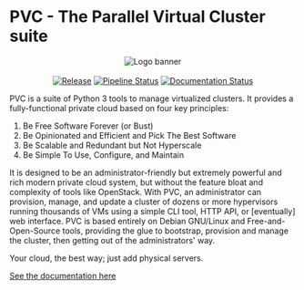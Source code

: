 # PVC - The Parallel Virtual Cluster suite

<p align="center">
<img alt="Logo banner" src="https://git.bonifacelabs.ca/uploads/-/system/project/avatar/135/pvc_logo.png"/>
<br/><br/>
<a href="https://github.com/parallelvirtualcluster/pvc"><img alt="Release" src="https://img.shields.io/github/release/parallelvirtualcluster/pvc.svg"/></a>
<a href="https://git.bonifacelabs.ca/parallelvirtualcluster/pvc/pipelines"><img alt="Pipeline Status" src="https://git.bonifacelabs.ca/parallelvirtualcluster/pvc/badges/master/pipeline.svg"/></a>
<a href="https://parallelvirtualcluster.readthedocs.io/en/latest/?badge=latest"><img alt="Documentation Status" src="https://readthedocs.org/projects/parallelvirtualcluster/badge/?version=latest"/></a>
</p>

PVC is a suite of Python 3 tools to manage virtualized clusters. It provides a fully-functional private cloud based on four key principles:

1. Be Free Software Forever (or Bust)
2. Be Opinionated and Efficient and Pick The Best Software
3. Be Scalable and Redundant but Not Hyperscale
4. Be Simple To Use, Configure, and Maintain

It is designed to be an administrator-friendly but extremely powerful and rich modern private cloud system, but without the feature bloat and complexity of tools like OpenStack. With PVC, an administrator can provision, manage, and update a cluster of dozens or more hypervisors running thousands of VMs using a simple CLI tool, HTTP API, or [eventually] web interface. PVC is based entirely on Debian GNU/Linux and Free-and-Open-Source tools, providing the glue to bootstrap, provision and manage the cluster, then getting out of the administrators' way.

Your cloud, the best way; just add physical servers.

[See the documentation here](https://parallelvirtualcluster.readthedocs.io/en/latest/)
